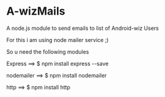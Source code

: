 A-wizMails
==========

A node.js module to send emails to list of Android-wiz Users 


For this i am using node mailer service ;)

So u need the following modules

Express ==> $ npm install express --save


nodemailer ==> $ npm install nodemailer


http ==> $ npm install http
